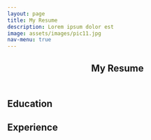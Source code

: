 ```yaml
---
layout: page
title: My Resume
description: Lorem ipsum dolor est
image: assets/images/pic11.jpg
nav-menu: true
---
```


<!-- Main -->
<div id="main" class="alt">

<!-- One -->
<section id="one">
	<div class="inner">
		<header class="major">
			<h1>My Resume</h1>
		</header>
  	</div>
<!-- Education -->

<h2 id="elements">Education</h2>
<div class="row 200%">
	<div class="6u 12u$(medium)">
	</div>
</div>

<!-- Experience -->

<h2 id="elements">Experience</h2>
<div class="row 200%">
	<div class="6u 12u$(medium)">
	</div>
</div>

</section>
</div>

